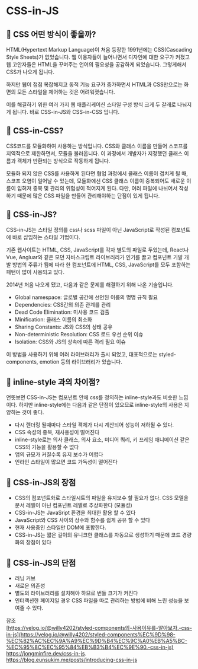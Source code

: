 # CSS-in-JS

## 📌 CSS 어떤 방식이 좋을까?

HTML(Hypertext Markup Language)이 처음 등장한 1991년에는 CSS(Cascading Style Sheets)가 없었습니다. 웹 이용자들이 늘어나면서 디자인에 대한 요구가 커졌고 웹 고안자들은 HTML을 꾸며주는 언어의 필요성을 공감하게 되었습니다. 그렇게해서 CSS가 나오게 됩니다.

하지만 웹이 점점 복잡해지고 동적 기능 요구가 증가하면서 HTML과 CSS만으로는 화면의 모든 스타일을 제어하는 것은 어려워졋습니다.

이를 해결하기 위한 여러 가지 웹 애플리케이션 스타일 구성 방식 크게 두 갈래로 나눠지게 됩니다. 바로 CSS-in-JS와 CSS-in-CSS 입니다.

## 📌 CSS-in-CSS?

CSS코드를 모듈화하여 사용하는 방식입니다. CSS와 클래스 이름을 만들어 스코프를 지역적으로 제한하면서, 모듈을 불러옵니다. 이 과정에서 개발자가 지정했던 클래스 이름과 객체가 반환되는 방식으로 작동하게 됩니다.

모듈화 되지 않은 CSS를 사용하게 된다면 협업 과정에서 클래스 이름이 겹치게 될 때, 스코프 오염이 일어날 수 있는데, 모듈화에선 CSS 클래스 이름이 중복되어도 새로운 이름이 입혀져 중복 및 관리의 위험성이 적어지게 된다. 다만, 여러 파일에 나뉘어서 작성하기 때문에 많은 CSS 파일을 만들어 관리해야하는 단점이 있게 됩니다.

## 📌 CSS-in-JS?

CSS-in-JS는 스타일 정의를 css나 scss 파일이 아닌 JavaScript로 작성된 컴포넌트에 바로 삽입하는 스타일 기법이다.

기존 웹사이트는 HTML, CSS, JavaScript를 각자 별도의 파일로 두었는데, React나 Vue, Angluar와 같은 모던 자바스크립트 라이브러리가 인기를 끌고 컴포넌트 기발 개발 방법의 주류가 됨에 따라 한 컴포넌트에 HTML, CSS, JavaScript를 모두 포함하는 패턴이 많이 사용되고 있다.

2014년 처음 나오게 됐고, 다음과 같은 문제를 해결하기 위해 나온 기술입니다.

- Global namespace: 글로벌 공간에 선언된 이름의 명명 규칙 필요
- Dependencies: CSS간의 의존 관계를 관리
- Dead Code Elimination: 미사용 코드 검출
- Minification: 클래스 이름의 최소화
- Sharing Constants: JS와 CSS의 상태 공유
- Non-deterministic Resolution: CSS 로드 우선 순위 이슈
- Isolation: CSS와 JS의 상속에 따른 격리 필요 이슈

이 방법을 사용하기 위해 여러 라이브러리가 출시 되었고, 대표적으로는 styled-components, emotion 등의 라이브러리가 있습니다.

## 📌 inline-style 과의 차이점?

언뜻보면 CSS-in-JS는 컴포넌트 안에 css를 정의하는 inline-style과도 비슷한 느낌이다. 하지만 inline-style에는 다음과 같은 단점이 있으므로 inline-style의 사용은 지양하는 것이 좋다.

- 다시 렌더링 될때마다 스타일 객체가 다시 계산되어 성능이 저하될 수 있다.
- CSS 속성의 중복, 재사용성이 떨어진다
- inline-style로는 의사 클래스, 의사 요소, 미디어 쿼리, 키 프레임 애니메이션 같은 CSS의 기능을 활용할 수 없다
- 앱의 규모가 커질수록 유지 보수가 어렵다
- 인라인 스타일이 많으면 코드 가독성이 떨어진다

## 📌 CSS-in-JS의 장점

- CSS의 컴포넌트화로 스타일시트의 파일을 유지보수 할 필요가 없다. CSS 모델을 문서 레벨이 아닌 컴포넌트 레벨로 추상화한다 (모듈성)
- CSS-in-JS는 JavaSript 환경을 최대한 활용 할 수 있다
- JavaScript와 CSS 사이의 상수와 함수를 쉽게 공유 할 수 있다
- 현재 사용중인 스타일만 DOM에 포함한다.
- CSS-in-JS는 짧은 길이의 유니크한 클래스를 자동으로 생성하기 때문에 코드 경량화의 장점이 있다

## 📌 CSS-in-JS의 단점

- 러닝 커브
- 새로운 의존성
- 별도의 라이브러리를 설치해야 하므로 번들 크기가 커진다
- 인터랙션한 페이지일 경우 CSS 파일을 따로 관리하는 방법에 비해 느린 성능을 보여줄 수 있다.

참조  
[https://velog.io/@willy4202/styled-components의-사용이유를-알아보자.-css-in-js](https://velog.io/@willy4202/styled-components%EC%9D%98-%EC%82%AC%EC%9A%A9%EC%9D%B4%EC%9C%A0%EB%A5%BC-%EC%95%8C%EC%95%84%EB%B3%B4%EC%9E%90.-css-in-js)
https://jongminfire.dev/css-in-js.
https://blog.eunsukim.me/posts/introducing-css-in-js

